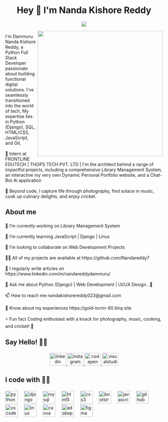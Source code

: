 <h1 align="center">Hey 👋 I'm Nanda Kishore Reddy</h1>
<p align='center'> </h1>
<p align="center">
<a align="center" href="https://github.com/DenverCoder1/readme-typing-svg"><img src="https://readme-typing-svg.herokuapp.com?&font=IBM+Plex+Sans&color=d25f2c&size=25&lines=Welcome+to+my+GitHub+Profile!;A+Full-Stack+web+Developer" /></a>
</p>
<div align="center">
    <img align="right" height="400" src="https://camo.githubusercontent.com/c1dcb74cc1c1835b1d716f5051499a2814c683c806b15f04b0eba492863703e9/68747470733a2f2f63646e2e6472696262626c652e636f6d2f75736572732f3733303730332f73637265656e73686f74732f363538313234332f6176656e746f2e676966"/>
</div>

###

<p align="left">I'm Dammuru Nanda Kishore Reddy, a Python Full Stack Developer passionate about building functional digital solutions. I've seamlessly transitioned into the world of tech, My expertise lies in Python (Django), SQL, HTML/CSS, JavaScript, and Git.<br><br>💼 Intern at FRONTLINE EDUTECH | THOPS TECH PVT. LTD | I'm the architect behind a range of impactful projects, including a comprehensive Library Management System, an interactive my very own Dynamic Personal Portfolio website, and a Chat-Bot Ai application<br><br>📸 Beyond code, I capture life through photography, find solace in music, cook up culinary delights, and enjoy cricket.</p>

###

<h2 align="left">About me</h2>

###

<p align="left">🔭 I’m currently working on Library Management System<br><br>🌱 I’m currently learning JavaScript | Django | Linux<br><br>👯 I’m looking to collaborate on Web Development Projects<br><br>👨‍💻 All of my projects are available at https://github.com/Nandareddy7<br><br>📝 I regularly write articles on https://www.linkedin.com/in/nandareddydammuru/<br><br>💬 Ask me about Python (Django) | Web Development | UI/UX Design ..🙌<br><br>📫 How to reach me nandakishorereddy023@gmail.com<br><br>📄 Know about my experiences https://gold-lorrin-90.tiiny.site<br><br>⚡ Fun fact Coding enthusiast with a knack for photography, music, cooking, and cricket! 🤩</p>

###

<h2 align="left">Say Hello! 🙋‍♂️</h2>

###

<div align="center">
  <a href="https://www.linkedin.com/in/nandareddydammuru/" target="_blank">
    <img src="https://raw.githubusercontent.com/maurodesouza/profile-readme-generator/master/src/assets/icons/social/linkedin/default.svg" width="52" height="40" alt="linkedin logo"  />
  </a>
  <a href="https://www.instagram.com/unique.frames_nanda/" target="_blank">
    <img src="https://raw.githubusercontent.com/maurodesouza/profile-readme-generator/master/src/assets/icons/social/instagram/default.svg" width="52" height="40" alt="instagram logo"  />
  </a>
  <a href="https://codepen.io/nanda-kishore-the-reactor" target="_blank">
    <img src="https://raw.githubusercontent.com/maurodesouza/profile-readme-generator/master/src/assets/icons/social/codepen/default.svg" width="52" height="40" alt="codepen logo"  />
  </a>
  <img src="https://raw.githubusercontent.com/maurodesouza/profile-readme-generator/master/src/assets/icons/social/visualstudio/default.svg" width="52" height="40" alt="visualstudio logo"  />
</div>

###

<h2 align="left">I code with 👨‍💻</h2>

###

<div align="left">
  <img src="https://skillicons.dev/icons?i=py" height="40" alt="python logo"  />
  <img width="12" />
  <img src="https://skillicons.dev/icons?i=django" height="40" alt="django logo"  />
  <img width="12" />
  <img src="https://skillicons.dev/icons?i=mysql" height="40" alt="mysql logo"  />
  <img width="12" />
  <img src="https://skillicons.dev/icons?i=html" height="40" alt="html5 logo"  />
  <img width="12" />
  <img src="https://skillicons.dev/icons?i=css" height="40" alt="css3 logo"  />
  <img width="12" />
  <img src="https://skillicons.dev/icons?i=bootstrap" height="40" alt="bootstrap logo"  />
  <img width="12" />
  <img src="https://skillicons.dev/icons?i=js" height="40" alt="javascript logo"  />
  <img width="12" />
  <img src="https://skillicons.dev/icons?i=github" height="40" alt="github logo"  />
  <img width="12" />
  <img src="https://skillicons.dev/icons?i=vscode" height="40" alt="vscode logo"  />
  <img width="12" />
  <img src="https://skillicons.dev/icons?i=linux" height="40" alt="linux logo"  />
  <img width="12" />
  <img src="https://cdn.jsdelivr.net/gh/devicons/devicon/icons/canva/canva-original.svg" height="40" alt="canva logo"  />
  <img width="12" />
  <img src="https://skillicons.dev/icons?i=ps" height="40" alt="adobephotoshop logo"  />
  <img width="12" />
  <img src="https://skillicons.dev/icons?i=figma" height="40" alt="figma logo"  />
</div>
